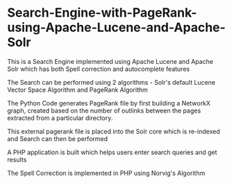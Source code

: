 # Search-Engine-with-PageRank-using-Apache-Lucene-and-Apache-Solr

This is a Search Engine implemented using Apache Lucene and Apache Solr which has both Spell correction and autocomplete features

The Search can be performed using 2 algorithms - Solr's default Lucene Vector Space Algorithm and PageRank Algorithm

The Python Code generates PageRank file by first building a NetworkX graph, created based on the number of outlinks between the pages extracted from a particular directory.

This external pagerank file is placed into the Solr core which is re-indexed and Search can then be performed

A PHP application is built which helps users enter search queries and get results

The Spell Correction  is implemented in PHP using Norvig's Algorithm 



